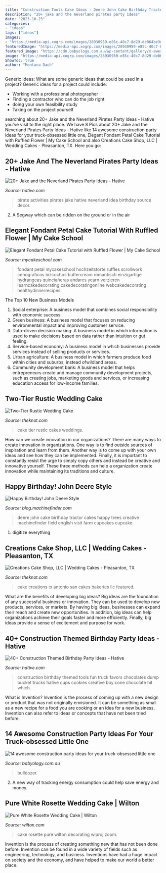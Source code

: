 ```yaml
---
title: "Construction Tools Cake Ideas - Deere John Cake Birthday Tractor Cakes Happy Trees Creative Machinefinder Field English Visit Farm Cupcakes Cupcake"
description: "20+ jake and the neverland pirates party ideas"
date: "2023-10-23"
categories:
- "ideas"
tags: ["ideas"]
images:
- "https://media-api.xogrp.com/images/28930959-e85c-40c7-8d29-de064be3d039"
featuredImage: "https://media-api.xogrp.com/images/28930959-e85c-40c7-8d29-de064be3d039"
featured_image: "https://cdn.babyology.com.au/wp-content/gallery/x-awesome-construction-party-ideas-for-your-truck-obsessed-little-one/easy-cake.jpg"
image: "https://media-api.xogrp.com/images/28930959-e85c-40c7-8d29-de064be3d039"
ShowToc: true
author: "Montana Dach"
---
```



Generic Ideas: What are some generic ideas that could be used in a project?
Generic ideas for a project could include: 
- Working with a professional photographer 
- Finding a contractor who can do the job right 
- doing your own feasibility study 
- Taking on the project yourself

	

		
searching about 20+ Jake and the Neverland Pirates Party Ideas - Hative you've visit to the right place. We have 8 Pics about 20+ Jake and the Neverland Pirates Party Ideas - Hative like 14 awesome construction party ideas for your truck-obsessed little one, Elegant Fondant Petal Cake Tutorial with Ruffled Flower | My Cake School and also Creations Cake Shop, LLC | Wedding Cakes - Pleasanton, TX. Here you go:
		
    
## 20+ Jake And The Neverland Pirates Party Ideas - Hative

<img loading=lazy src="https://hative.com/wp-content/uploads/2014/02/pirate-party-ideas/pirate-party-activities-idea-33.jpg" onerror="this.onerror=null;this.src='https://tse1.mm.bing.net/th?id=OIP.djRVHZwqABNqNHF8my9gigHaFH&amp;pid=15.1';" alt="20+ Jake and the Neverland Pirates Party Ideas - Hative">

_Source: hative.com_

>pirate activities pirates jake hative neverland idea birthday source decor. 

	

2. A Segway which can be ridden on the ground or in the air

    
## Elegant Fondant Petal Cake Tutorial With Ruffled Flower | My Cake School

<img loading=lazy src="https://www.mycakeschool.com/images/2013/05/1-2013-collage4-554x1280.jpg" onerror="this.onerror=null;this.src='https://tse2.mm.bing.net/th?id=OIP.F146EpvPMlsOjUtRfggB3AHaRH&amp;pid=15.1';" alt="Elegant Fondant Petal Cake Tutorial with Ruffled Flower | My Cake School">

_Source: mycakeschool.com_

>fondant petal mycakeschool hochzeitstorte ruffles scrollwork cenograficos bizcochos buttercream romantisch einzigartige hydrangeas quinciañeras andares yearn verzieren learncakedecorating cakedecoratingonline webcakedecorating healthydinnerrecipes. 

	

The Top 10 New Business Models
1. Social enterprise: A business model that combines social responsibility with economic success.
2. Green business: A business model that focuses on reducing environmental impact and improving customer service.
3. Data-driven decision making: A business model in which information is used to make decisions based on data rather than intuition or gut feeling.
4. Service-based economy: A business model in which businesses provide services instead of selling products or services. 
5. Urban agriculture: A business model in which farmers produce food within cities and suburbs, instead ofwildland areas. 
6. Community development bank: A business model that helps entrepreneurs create and manage community development projects, such as creating jobs, marketing goods and services, or increasing education access for low-income families.

    
## Two-Tier Rustic Wedding Cake

<img loading=lazy src="https://apis.xogrp.com/media-api/images/1e5180a2-124d-11e4-843f-22000aa61a3e" onerror="this.onerror=null;this.src='https://tse4.mm.bing.net/th?id=OIP.AJyee7kQzc-6iGh-24vTDAHaLH&amp;pid=15.1';" alt="Two-Tier Rustic Wedding Cake">

_Source: theknot.com_

>cake tier rustic cakes weddings. 

	

How can we create innovation in our organizations?
There are many ways to create innovation in organizations. One way is to find outside sources of inspiration and learn from them. Another way is to come up with your own ideas and see how they can be implemented. Finally, it is important to constantly resist the urge to simply copy others and instead be creative and innovative yourself. These three methods can help a organization create innovation while maintaining its traditions and culture.

    
## Happy Birthday! John Deere Style

<img loading=lazy src="https://blog.machinefinder.com/wp-content/uploads/2010/04/2529962667_ca9d911728_b.jpg" onerror="this.onerror=null;this.src='https://tse4.mm.bing.net/th?id=OIP.AysJ2IdVfTJ2eMizu6CagQHaFj&amp;pid=15.1';" alt="Happy Birthday! John Deere Style">

_Source: blog.machinefinder.com_

>deere john cake birthday tractor cakes happy trees creative machinefinder field english visit farm cupcakes cupcake. 

	

1. digitize everything

    
## Creations Cake Shop, LLC | Wedding Cakes - Pleasanton, TX

<img loading=lazy src="https://media-api.xogrp.com/images/28930959-e85c-40c7-8d29-de064be3d039" onerror="this.onerror=null;this.src='https://tse1.mm.bing.net/th?id=OIP.j0HCm8GzQs8BTyK91uHwYAHaLF&amp;pid=15.1';" alt="Creations Cake Shop, LLC | Wedding Cakes - Pleasanton, TX">

_Source: theknot.com_

>cake creations tx antonio san cakes bakeries llc featured. 

	

What are the benefits of developing big ideas?
Big ideas are the foundation of any successful business or innovation. They can be used to develop new products, services, or markets. By having big ideas, businesses can expand their reach and create new opportunities. In addition, big ideas can help organizations achieve their goals faster and more efficiently. Finally, big ideas provide a sense of excitement and purpose for work.

    
## 40+ Construction Themed Birthday Party Ideas - Hative

<img loading=lazy src="https://hative.com/wp-content/uploads/2015/06/construction-birthday-party/37-construction-themed-birthday-party.jpg" onerror="this.onerror=null;this.src='https://tse3.mm.bing.net/th?id=OIP.UgfeAcTSFX2iv97Xi2fV_QHaKX&amp;pid=15.1';" alt="40+ Construction Themed Birthday Party Ideas - Hative">

_Source: hative.com_

>construction birthday themed tools fun truck favors chocolates dump bucket trucks hative cups cookies creative boy cone chocolate hit which. 

	

What is Invention?
Invention is the process of coming up with a new design or product that was not originally envisioned. It can be something as small as a new recipe for a food you are cooking or an idea for a new business. Invention can also refer to ideas or concepts that have not been tried before.

    
## 14 Awesome Construction Party Ideas For Your Truck-obsessed Little One

<img loading=lazy src="https://cdn.babyology.com.au/wp-content/gallery/x-awesome-construction-party-ideas-for-your-truck-obsessed-little-one/easy-cake.jpg" onerror="this.onerror=null;this.src='https://tse2.mm.bing.net/th?id=OIP.RfgfckEJbPF0ENbq2laS_QHaJ3&amp;pid=15.1';" alt="14 awesome construction party ideas for your truck-obsessed little one">

_Source: babyology.com.au_

>bulldozer. 

	

2. A new way of tracking energy consumption could help save energy and money.

    
## Pure White Rosette Wedding Cake | Wilton

<img loading=lazy src="https://www.wilton.com/dw/image/v2/AAWA_PRD/on/demandware.static/-/Sites-wilton-project-master/default/dwed80769a/images/project/WLPROJ-8267/DYOCaPeFe21275.jpg?sw=1440&amp;sh=750&amp;sm=fit" onerror="this.onerror=null;this.src='https://tse4.mm.bing.net/th?id=OIP.-g2ue4tnUR7aVcAwYvr8agHaHa&amp;pid=15.1';" alt="Pure White Rosette Wedding Cake | Wilton">

_Source: wilton.com_

>cake rosette pure wilton decorating wlproj zoom. 

	

Invention is the process of creating something new that has not been done before. Invention can be found in a wide variety of fields such as engineering, technology, and business. Inventions have had a huge impact on society and the economy, and have helped to make our world a better place.

